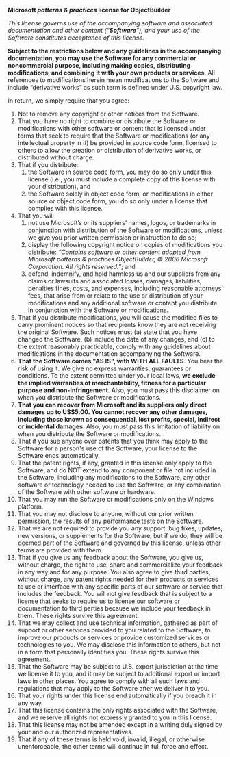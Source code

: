 **Microsoft *patterns & practices* license for ObjectBuilder**

*This license governs use of the accompanying software and associated documentation and other content (&#8220;**Software**&#8221;), and your use of the Software constitutes acceptance of this license.*

**Subject to the restrictions below and any guidelines in the accompanying documentation, you may use the Software for any commercial or noncommercial purpose, including making copies, distributing modifications, and combining it with your own products or services**.  All references to modifications herein mean modifications to the Software and include &#8220;derivative works&#8221; as such term is defined under U.S. copyright law.

In return, we simply require that you agree:
1. Not to remove any copyright or other notices from the Software.
1. That you have no right to combine or distribute the Software or modifications with other software or content that is licensed under terms that seek to require that the Software or modifications (or any intellectual property in it) be provided in source code form, licensed to others to allow the creation or distribution of derivative works, or distributed without charge.
1. That if you distribute:
   1. the Software in source code form, you may do so only under this license (i.e., you must include a complete copy of this license with your distribution), and
   1.	the Software solely in object code form, or modifications in either source or object code form, you do so only under a license that complies with this license.
4. That you will
   1. not use Microsoft&#8217;s or its suppliers&#8217; names, logos, or trademarks in conjunction with distribution of the Software or modifications, unless we give you prior written permission or instruction to do so;
   1. display the following copyright notice on copies of modifications you distribute:
      *&#8220;Contains software or other content adapted from Microsoft patterns & practices ObjectBuilder, &copy; 2006 Microsoft Corporation.  All rights reserved.&#8221;*; and
   1.	defend, indemnify, and hold harmless us and our suppliers from any claims or lawsuits and associated losses, damages, liabilities, penalties fines, costs, and expenses, including reasonable attorneys&#8217; fees, that arise from or relate to the use or distribution of your modifications and any additional software or content you distribute in conjunction with the Software or modifications.
5.	That if you distribute modifications, you will cause the modified files to carry prominent notices so that recipients know they are not receiving the original Software.  Such notices must (a) state that you have changed the Software, (b) include the date of any changes, and (c) to the extent reasonably practicable, comply with any guidelines about modifications in the documentation accompanying the Software.
6.	**That the Software comes "AS IS", with WITH ALL FAULTS**.  You bear the risk of using it. We give no express warranties, guarantees or conditions.  To the extent permitted under your local laws, **we exclude the implied warranties of merchantability, fitness for a particular purpose and non-infringement**.  Also, you must pass this disclaimer on when you distribute the Software or modifications.
7.	**That you can recover from Microsoft and its suppliers only direct damages up to US$5.00. You cannot recover any other damages, including those known as consequential, lost profits, special, indirect or incidental damages**.  Also, you must pass this limitation of liability on when you distribute the Software or modifications.
8.	That if you sue anyone over patents that you think may apply to the Software for a person's use of the Software, your license to the Software ends automatically.
9.	That the patent rights, if any, granted in this license only apply to the Software, and do NOT extend to any component or file not included in the Software, including any modifications to the Software, any other software or technology needed to use the Software, or any combination of the Software with other software or hardware.
10.	That you may run the Software or modifications only on the Windows platform.
11.	That you may not disclose to anyone, without our prior written permission, the results of any performance tests on the Software.
12.	That we are not required to provide you any support, bug fixes, updates, new versions, or supplements for the Software, but if we do, they will be deemed part of the Software and governed by this license, unless other terms are provided with them.
13.	That if you give us any feedback about the Software, you give us, without charge, the right to use, share and commercialize your feedback in any way and for any purpose.  You also agree to give third parties, without charge, any patent rights needed for their products or services to use or interface with any specific parts of our software or service that includes the feedback.  You will not give feedback that is subject to a license that seeks to require us to license our software or documentation to third parties because we include your feedback in them.  These rights survive this agreement.
14.	That we may collect and use technical information, gathered as part of support or other services provided to you related to the Software, to improve our products or services or provide customized services or technologies to you.  We may disclose this information to others, but not in a form that personally identifies you.  These rights survive this agreement.
15.	That the Software may be subject to U.S. export jurisdiction at the time we license it to you, and it may be subject to additional export or import laws in other places.  You agree to comply with all such laws and regulations that may apply to the Software after we deliver it to you.
16.	That your rights under this license end automatically if you breach it in any way.
17.	That this license contains the only rights associated with the Software, and we reserve all rights not expressly granted to you in this license.
18.	That this license may not be amended except in a writing duly signed by your and our authorized representatives.
19.	That if any of these terms is held void, invalid, illegal, or otherwise unenforceable, the other terms will continue in full force and effect.

